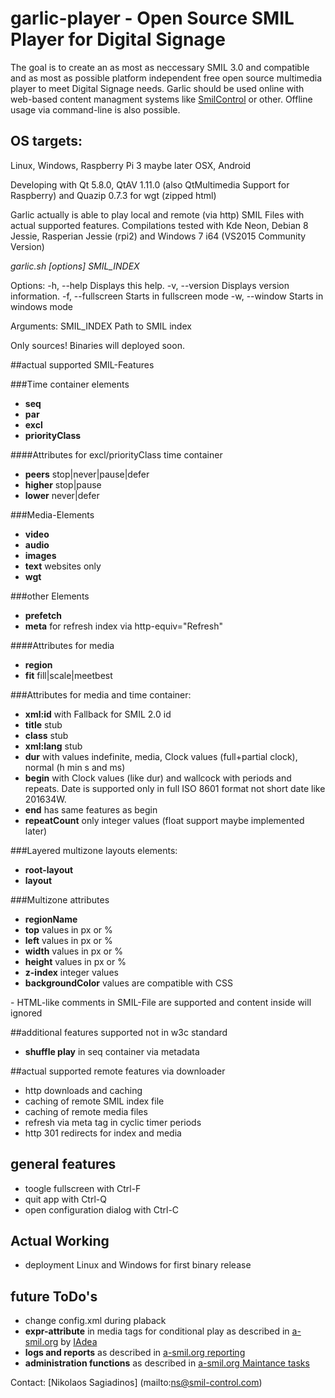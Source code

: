 # garlic-player - Open Source SMIL Player for Digital Signage

The goal is to create an as most as neccessary SMIL 3.0 and compatible and as most as possible platform independent free open source multimedia player to meet Digital Signage needs.
Garlic should be used online with web-based content managment systems like [SmilControl](http://smil-control.com) or other.
Offline usage via command-line is also possible.

## OS targets:

Linux, Windows, Raspberry Pi 3 maybe later OSX, Android

Developing with Qt 5.8.0, QtAV 1.11.0 (also QtMultimedia Support for Raspberry) and Quazip 0.7.3 for wgt (zipped html)

Garlic actually is able to play local and remote (via http) SMIL Files with actual supported features.
Compilations tested with Kde Neon, Debian 8 Jessie, Rasperian Jessie (rpi2) and Windows 7 i64 (VS2015 Community Version)

*garlic.sh [options] SMIL_INDEX*

Options:
-h, --help        Displays this help.
-v, --version     Displays version information.
-f, --fullscreen  Starts in fullscreen mode
-w, --window      Starts in windows mode

Arguments:
SMIL_INDEX        Path to SMIL index

Only sources! Binaries will deployed soon.

##actual supported SMIL-Features

###Time container elements
- **seq**
- **par**
- **excl**
- **priorityClass**

####Attributes for excl/priorityClass time container
- **peers** stop|never|pause|defer
- **higher** stop|pause
- **lower** never|defer

###Media-Elements
- **video**
- **audio**
- **images**
- **text** websites only
- **wgt** 

###other Elements
- **prefetch**
- **meta** for refresh index via http-equiv="Refresh"

####Attributes for media
- **region**
- **fit** fill|scale|meetbest

###Attributes for media and time container:
- **xml:id** with Fallback for SMIL 2.0 id
- **title** stub
- **class** stub
- **xml:lang** stub
- **dur** with values indefinite, media, Clock values (full+partial clock),  normal (h min s and ms)
- **begin** with Clock values (like dur) and wallcock with periods and repeats. Date is supported only in full ISO 8601 format not short date like 201634W.
- **end** has same features as begin
- **repeatCount** only integer values (float support maybe implemented later)

###Layered multizone layouts elements:
- **root-layout**
- **layout**

###Multizone attributes
- **regionName**
- **top** values in px or %
- **left** values in px or %
- **width** values in px or %
- **height** values in px or %
- **z-index** integer values
- **backgroundColor** values are compatible with CSS

<!-- --> - HTML-like comments in SMIL-File are supported and content inside will ignored

##additional features supported not in w3c standard
- **shuffle play** in seq container via metadata

##actual supported remote features via downloader
- http downloads and caching
- caching of remote SMIL index file
- caching of remote media files
- refresh via meta tag in cyclic timer periods
- http 301 redirects for index and media

## general features
 - toogle fullscreen with Ctrl-F
 - quit app with Ctrl-Q
 - open configuration dialog with Ctrl-C

## Actual Working
- deployment Linux and Windows for first binary release

## future ToDo's
- change config.xml during plaback
- **expr-attribute** in media tags for conditional play as described in [a-smil.org](http://www.a-smil.org/index.php/Conditional_play) by [IAdea](http://www.iadea.com/)
- **logs and reports** as described in [a-smil.org reporting](http://www.a-smil.org/index.php/Reporting)
- **administration functions** as described in [a-smil.org Maintance tasks](http://www.a-smil.org/index.php/Maintenance_tasks)

Contact: [Nikolaos Sagiadinos] (mailto:ns@smil-control.com)
